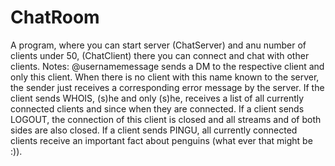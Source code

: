 # ChatRoom
A program, where you can start server (ChatServer) and anu number of clients under 50, (ChatClient) there you can connect and chat with other clients.
Notes:
@username<blank>message sends a DM to the respective client and only this client. When there is no client with this name known to the server, the sender just receives a corresponding error message by the server.
If the client sends WHOIS, (s)he and only (s)he, receives a list of all currently connected clients and since when they are connected.
If a client sends LOGOUT, the connection of this client is closed and all streams and of both sides are also closed.
If a client sends PINGU, all currently connected clients receive an important fact about penguins (what ever that might be :)).
